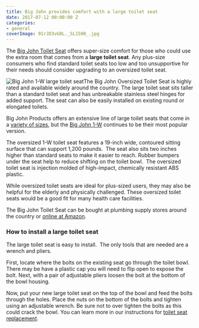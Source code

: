 ```yaml
---
title: Big John provides comfort with a large toilet seat
date: 2017-07-12 00:00:00 Z
categories:
- general
coverImage: 91rJD3vG0L._SL1500_.jpg
---
```


The [Big John Toilet Seat](http://www.bigjohntoiletseat.com/) offers super-size comfort for those who could use the extra room that comes from a **large toilet seat**. Any plus-size consumers who find standard toilet seats too low and too unsupportive for their needs should consider upgrading to an oversized toilet seat.

![Big John 1-W large toilet seat](images/91yD-T3-0hL._SY679_-200x300.jpg)The Big John Oversized Toilet Seat is highly rated and available widely around the country. The large toilet seat sits taller than a standard toilet seat and has unbreakable stainless steel hinges for added support. The seat can also be easily installed on existing round or elongated toilets.

Big John Products offers an extensive line of large toilet seats that come in a [variety of sizes](http://amzn.to/2vcwjzL), but the [Big John 1-W](http://amzn.to/2uecz1j) continues to be their most popular version.

The oversized 1-W toilet seat features a 19-inch wide, contoured sitting surface that can support 1,200 pounds.  The seat also sits two inches higher than standard seats to make it easier to reach. Rubber bumpers under the seat help to reduce shifting on the toilet bowl.  The oversized toilet seat is injection molded of high-impact, chemically resistant ABS plastic.

While oversized toilet seats are ideal for plus-sized users, they may also be helpful for the elderly and physically challenged. These oversized toilet seats would be a good fit for many health care facilities.

The Big John Toilet Seat can be bought at plumbing supply stores around the country or [online at Amazon](http://amzn.to/2uecz1j).

### How to install a large toilet seat

The large toilet seat is easy to install.  The only tools that are needed are a wrench and pliers.

First, locate where the bolts on the existing seat go through the toilet bowl. There may be have a plastic cap you will need to flip open to expose the bolt. Next, with a pair of adjustable pliers loosen the bolt at the bottom of the bowl housing.

Now, put your new large toilet seat on the top of the bowl and feed the bolts through the holes. Place the nuts on the bottom of the bolts and tighten using an adjustable wrench. Be sure not to over tighten the bolts as this could crack the bowl. You can learn more in our instructions for [toilet seat replacement](http://fixatoilet.com/loose-toilet-seat/).
